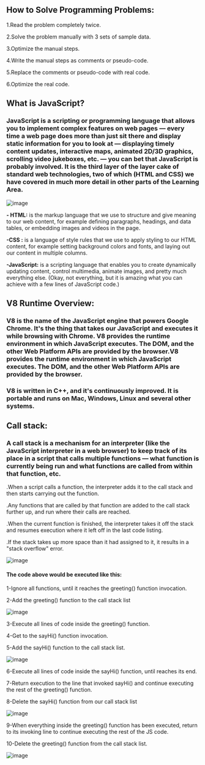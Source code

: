 ## How to Solve Programming Problems:
1.Read the problem completely twice.

2.Solve the problem manually with 3 sets of sample data.

3.Optimize the manual steps.

4.Write the manual steps as comments or pseudo-code.

5.Replace the comments or pseudo-code with real code.

6.Optimize the real code.

## What is JavaScript?
### JavaScript is a scripting or programming language that allows you to implement complex features on web pages — every time a web page does more than just sit there and display static information for you to look at — displaying timely content updates, interactive maps, animated 2D/3D graphics, scrolling video jukeboxes, etc. — you can bet that JavaScript is probably involved. It is the third layer of the layer cake of standard web technologies, two of which (HTML and CSS) we have covered in much more detail in other parts of the Learning Area.

![image](https://user-images.githubusercontent.com/79833733/122967474-29362680-d393-11eb-8293-46b229ff0d1b.png)

**- HTML:** is the markup language that we use to structure and give meaning to our web content, for example defining paragraphs, headings, and data tables, or embedding images and videos in the page.

**-CSS :** is a language of style rules that we use to apply styling to our HTML content, for example setting background colors and fonts, and laying out our content in multiple columns.

**-JavaScript:** is a scripting language that enables you to create dynamically updating content, control multimedia, animate images, and pretty much everything else. (Okay, not everything, but it is amazing what you can achieve with a few lines of JavaScript code.)

## V8 Runtime Overview:
### V8 is the name of the JavaScript engine that powers Google Chrome. It's the thing that takes our JavaScript and executes it while browsing with Chrome. V8 provides the runtime environment in which JavaScript executes. The DOM, and the other Web Platform APIs are provided by the browser.V8 provides the runtime environment in which JavaScript executes. The DOM, and the other Web Platform APIs are provided by the browser.

### V8 is written in C++, and it's continuously improved. It is portable and runs on Mac, Windows, Linux and several other systems.

## Call stack:
### A call stack is a mechanism for an interpreter (like the JavaScript interpreter in a web browser) to keep track of its place in a script that calls multiple functions — what function is currently being run and what functions are called from within that function, etc.

.When a script calls a function, the interpreter adds it to the call stack and then starts carrying out the function.

.Any functions that are called by that function are added to the call stack further up, and run where their calls are reached.

.When the current function is finished, the interpreter takes it off the stack and resumes execution where it left off in the last code listing.

.If the stack takes up more space than it had assigned to it, it results in a "stack overflow" error.

![image](https://user-images.githubusercontent.com/79833733/122968425-36074a00-d394-11eb-814f-10dc1c541fbe.png)

#### The code above would be executed like this:

1-Ignore all functions, until it reaches the greeting() function invocation.

2-Add the greeting() function to the call stack list

![image](https://user-images.githubusercontent.com/79833733/122968718-84b4e400-d394-11eb-9930-6d6407c98926.png)


3-Execute all lines of code inside the greeting() function.

4-Get to the sayHi() function invocation.

5-Add the sayHi() function to the call stack list.

![image](https://user-images.githubusercontent.com/79833733/122968868-aada8400-d394-11eb-887e-8c67c530f878.png)

6-Execute all lines of code inside the sayHi() function, until reaches its end.

7-Return execution to the line that invoked sayHi() and continue executing the rest of the greeting() function.

8-Delete the sayHi() function from our call stack list

![image](https://user-images.githubusercontent.com/79833733/122968976-cba2d980-d394-11eb-9e16-06e4e0b725c2.png)

9-When everything inside the greeting() function has been executed, return to its invoking line to continue executing the rest of the JS code.

10-Delete the greeting() function from the call stack list.

![image](https://user-images.githubusercontent.com/79833733/122969059-e70de480-d394-11eb-9138-87c8c405c9de.png)


